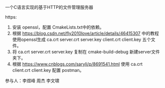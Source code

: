 一个C语言实现的基于HTTP的文件管理服务器

https:
1. 安装 openssl，配置 CmakeLists.txt中的依赖。
2. 根据 https://blog.csdn.net/fly2010love/article/details/46415307 中的教程使用openssl生成 ca.crt server.crt server.key client.crt client.key 五个文件。
3. 将 ca.crt server.crt server.key 复制在 cmake-build-debug 新建server文件夹下。
4. 根据 https://www.cnblogs.com/saryli/p/8691541.html 使用 ca.crt client.crt client.key 配置 postman。

参与人：李煜峰 周杰 李文啸
